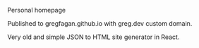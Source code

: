 Personal homepage

Published to gregfagan.github.io with greg.dev custom domain.

Very old and simple JSON to HTML site generator in React.

